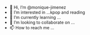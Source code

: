 - 👋 Hi, I’m @monique-jimenez
- 👀 I’m interested in ...kpop and reading
- 🌱 I’m currently learning ...
- 💞️ I’m looking to collaborate on ...
- 📫 How to reach me ...

<!---
monique-jimenez/monique-jimenez is a ✨ special ✨ repository because its `README.md` (this file) appears on your GitHub profile.
You can click the Preview link to take a look at your changes.
--->
